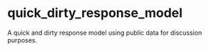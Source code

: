 
# quick_dirty_response_model

A quick and dirty response model using public data for discussion 
purposes.
